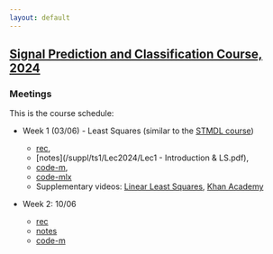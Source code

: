 ```yaml
---
layout: default
---
```


## [Signal Prediction and Classification Course, 2024](/suppl/ts2/ts2_main2024)

### Meetings
This is the course schedule:

* Week 1 (03/06) - Least Squares (similar to the [STMDL course](/suppl/ts1/ts1_main2024))
  * [rec](https://sce-ac-il.zoom.us/rec/share/FCRyWj5XzO6xbIPixMHl-XgcLIAyl-FhYNaDSmQKCOYvVDljrH4-zUFGJCa3TW0X.7A-RbAA6moXLpl-R), 
  * [notes](/suppl/ts1/Lec2024/Lec1 - Introduction & LS.pdf), 
  * [code-m](/suppl/ts1/Lec2024/ls_regression.m), 
  * [code-mlx](/suppl/ts1/Lec2024/ls_regression2.mlx) 
  * Supplementary videos: [Linear Least Squares](https://www.youtube.com/watch?v=pKAPgUb4vL8), [Khan Academy](https://www.khanacademy.org/math/ap-statistics/bivariate-data-ap/xfb5d8e68:residuals/v/regression-residual-intro) 

* Week 2: 10/06
  * [rec]()
  * [notes]()
  * [code-m]()